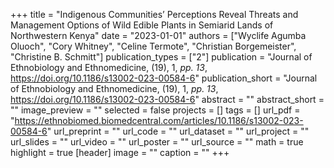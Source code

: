 +++
title = "Indigenous Communities’ Perceptions Reveal Threats and Management Options of Wild Edible Plants in Semiarid Lands of Northwestern Kenya"
date = "2023-01-01"
authors = ["Wyclife Agumba Oluoch", "Cory Whitney", "Celine Termote", "Christian Borgemeister", "Christine B. Schmitt"]
publication_types = ["2"]
publication = "Journal of Ethnobiology and Ethnomedicine, (19), 1, _pp. 13_, https://doi.org/10.1186/s13002-023-00584-6"
publication_short = "Journal of Ethnobiology and Ethnomedicine, (19), 1, _pp. 13_, https://doi.org/10.1186/s13002-023-00584-6"
abstract = ""
abstract_short = ""
image_preview = ""
selected = false
projects = []
tags = []
url_pdf = "https://ethnobiomed.biomedcentral.com/articles/10.1186/s13002-023-00584-6"
url_preprint = ""
url_code = ""
url_dataset = ""
url_project = ""
url_slides = ""
url_video = ""
url_poster = ""
url_source = ""
math = true
highlight = true
[header]
image = ""
caption = ""
+++
